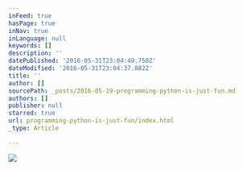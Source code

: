 ```yaml
---
inFeed: true
hasPage: true
inNav: true
inLanguage: null
keywords: []
description: ''
datePublished: '2016-05-31T23:04:49.758Z'
dateModified: '2016-05-31T23:04:37.882Z'
title: ''
author: []
sourcePath: _posts/2016-05-19-programming-python-is-just-fun.md
authors: []
publisher: null
starred: true
url: programming-python-is-just-fun/index.html
_type: Article

---
```

![](https://the-grid-user-content.s3-us-west-2.amazonaws.com/47ecad15-76e9-4011-8674-3f06ec750681.jpg)